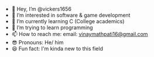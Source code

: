 - 👋 Hey, I’m @vickers1656
- 👀 I’m interested in software & game development
- 🌱 I’m currently learning C (College academics)
- 🐥 I’m trying to learn programming 
- 📫 How to reach me:
  email: vinaymathpati16@gmail.com
- 😎 Pronouns: He/ him
- 😆 Fun fact: I'm kinda new to this field

<!---
vickers1656/vickers1656 is a ✨ special ✨ repository because its `README.md` (this file) appears on your GitHub profile.
You can click the Preview link to take a look at your changes.
--->
